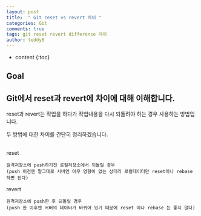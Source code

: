 ```yaml
---
layout: post   
title:  " Git reset vs revert 차이 "
categories: Git
comments: true
tags: git reset revert difference 차이 
author: teddy8  
---
```

* content
{:toc}

## Goal
Git에서 reset과 revert에 차이에 대해 이해합니다.
---

reset과 revert는 작업을 하다가 작업내용을 다시 되돌려야 하는 경우 사용하는 방법입니다.<br> 

두 방법에 대한 차이를 간단히 정리하겠습니다.<br>
<br>

reset
```
원격저장소에 push하기전 로컬저장소에서 되돌릴 경우
(push 이전엔 말그대로 서버엔 아무 영향이 없는 상태라 로컬데이터만 reset이나 rebase 하면 된다)
```

revert
```
원격저장소에 push한 후 되돌릴 경우
(push 한 이후엔 서버의 데이터가 바뀌어 있기 때문에 reset 이나 rebase 는 좋지 않다)
```
